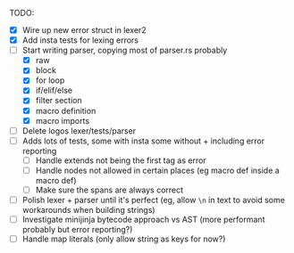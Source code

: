 TODO:

- [x] Wire up new error struct in lexer2
- [x] Add insta tests for lexing errors
- [ ] Start writing parser, copying most of parser.rs probably
  - [x] raw
  - [x] block
  - [x] for loop
  - [x] if/elif/else
  - [x] filter section
  - [x] macro definition
  - [x] macro imports
- [ ] Delete logos lexer/tests/parser
- [ ] Adds lots of tests, some with insta some without + including error reporting
  - [ ] Handle extends not being the first tag as error
  - [ ] Handle nodes not allowed in certain places (eg macro def inside a macro def)
  - [ ] Make sure the spans are always correct
- [ ] Polish lexer + parser until it's perfect (eg, allow `\n` in text to avoid some workarounds when building strings)
- [ ] Investigate minijinja bytecode approach vs AST (more performant probably but error reporting?)
- [ ] Handle map literals (only allow string as keys for now?)
